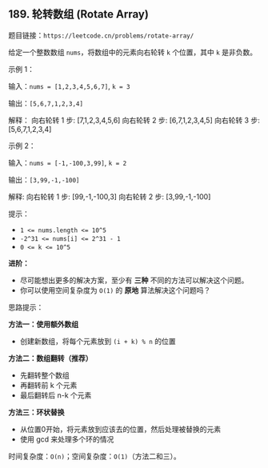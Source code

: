 ## 189. 轮转数组 (Rotate Array)

题目链接：`https://leetcode.cn/problems/rotate-array/`

给定一个整数数组 `nums`，将数组中的元素向右轮转 `k` 个位置，其中 `k` 是非负数。

示例 1：

输入：`nums = [1,2,3,4,5,6,7]`, `k = 3`

输出：`[5,6,7,1,2,3,4]`

解释：
向右轮转 1 步: [7,1,2,3,4,5,6]
向右轮转 2 步: [6,7,1,2,3,4,5]
向右轮转 3 步: [5,6,7,1,2,3,4]

示例 2：

输入：`nums = [-1,-100,3,99]`, `k = 2`

输出：`[3,99,-1,-100]`

解释: 
向右轮转 1 步: [99,-1,-100,3]
向右轮转 2 步: [3,99,-1,-100]

提示：

- `1 <= nums.length <= 10^5`
- `-2^31 <= nums[i] <= 2^31 - 1`
- `0 <= k <= 10^5`

**进阶：**

- 尽可能想出更多的解决方案，至少有 **三种** 不同的方法可以解决这个问题。
- 你可以使用空间复杂度为 `O(1)` 的 **原地** 算法解决这个问题吗？

思路提示：

**方法一：使用额外数组**
- 创建新数组，将每个元素放到 `(i + k) % n` 的位置

**方法二：数组翻转（推荐）**
- 先翻转整个数组
- 再翻转前 k 个元素
- 最后翻转后 n-k 个元素

**方法三：环状替换**
- 从位置0开始，将元素放到应该去的位置，然后处理被替换的元素
- 使用 gcd 来处理多个环的情况

时间复杂度：`O(n)`；空间复杂度：`O(1)`（方法二和三）。
